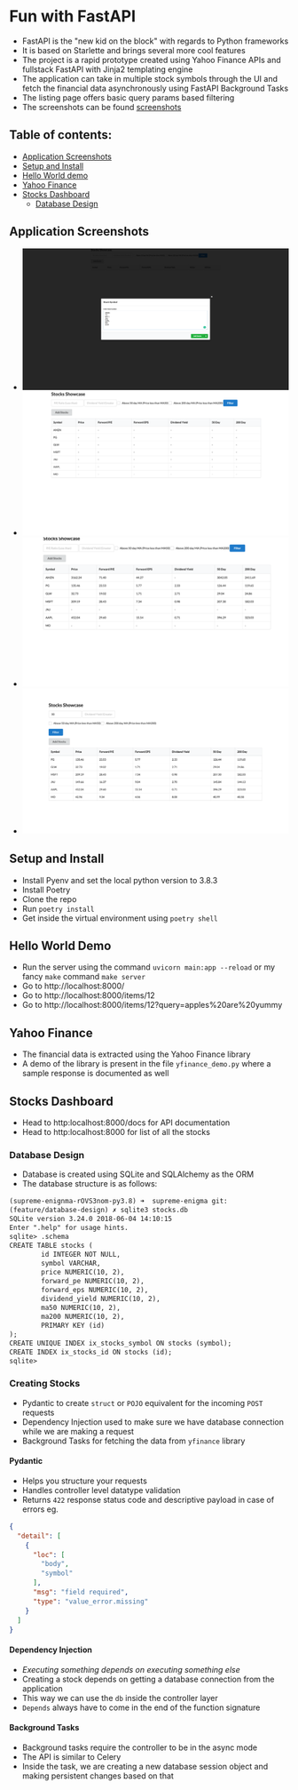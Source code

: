 # Fun with FastAPI

- FastAPI is the "new kid on the block" with regards to Python frameworks
- It is based on Starlette and brings several more cool features
- The project is a rapid prototype created using Yahoo Finance APIs and fullstack FastAPI with Jinja2 templating engine
- The application can take in multiple stock symbols through the UI and fetch the financial data asynchronously using FastAPI Background Tasks
- The listing page offers basic query params based filtering
- The screenshots can be found [screenshots](#application-screenshots)

## Table of contents:
- [Application Screenshots](#application-screenshots)
- [Setup and Install](#setup-and-install)
- [Hello World demo](#hello-work-demo)
- [Yahoo Finance](#yahoo-finance)
- [Stocks Dashboard](#stocks-dashboard)
    - [Database Design](#database-design)

## Application Screenshots
- ![Adding multiple stocks](/screenshots/01_adding_multiple_stocks.png?raw=true "Adding multiple stocks")
- ![Async data update using Background Tasks](/screenshots/02_async_data_fetch.png?raw=true "Async data update using Background Tasks")
- ![Data persistance and Template Rendering](/screenshots/03_data_persistence_and_templating.png?raw=true "Data persistance and Template Rendering")
- ![Filtering based on query params](/screenshots/04_query_params_based_filtering.png?raw=true "Filtering based on query params")

## Setup and Install
- Install Pyenv and set the local python version to 3.8.3
- Install Poetry
- Clone the repo
- Run `poetry install`
- Get inside the virtual environment using `poetry shell`

## Hello World Demo

- Run the server using the command `uvicorn main:app --reload` or my fancy `make` command `make server`
- Go to http://localhost:8000/
- Go to http://localhost:8000/items/12
- Go to http://localhost:8000/items/12?query=apples%20are%20yummy

## Yahoo Finance
- The financial data is extracted using the Yahoo Finance library
- A demo of the library is present in the file `yfinance_demo.py` where a sample response is documented as well

## Stocks Dashboard
- Head to http:localhost:8000/docs for API documentation
- Head to http:localhost:8000 for list of all the stocks

### Database Design
- Database is created using SQLite and SQLAlchemy as the ORM
- The database structure is as follows:
```
(supreme-enignma-rOVS3nom-py3.8) ➜  supreme-enigma git:(feature/database-design) ✗ sqlite3 stocks.db
SQLite version 3.24.0 2018-06-04 14:10:15
Enter ".help" for usage hints.
sqlite> .schema
CREATE TABLE stocks (
        id INTEGER NOT NULL, 
        symbol VARCHAR, 
        price NUMERIC(10, 2), 
        forward_pe NUMERIC(10, 2), 
        forward_eps NUMERIC(10, 2), 
        dividend_yield NUMERIC(10, 2), 
        ma50 NUMERIC(10, 2), 
        ma200 NUMERIC(10, 2), 
        PRIMARY KEY (id)
);
CREATE UNIQUE INDEX ix_stocks_symbol ON stocks (symbol);
CREATE INDEX ix_stocks_id ON stocks (id);
sqlite> 
```


### Creating Stocks
- Pydantic to create `struct` or `POJO` equivalent for the incoming `POST` requests
- Dependency Injection used to make sure we have database connection while we are making a request
- Background Tasks for fetching the data from `yfinance` library

#### Pydantic
- Helps you structure your requests
- Handles controller level datatype validation
- Returns `422` response status code and descriptive payload in case of errors eg.
```json
{
  "detail": [
    {
      "loc": [
        "body",
        "symbol"
      ],
      "msg": "field required",
      "type": "value_error.missing"
    }
  ]
}
```


#### Dependency Injection
- *Executing something depends on executing something else*
- Creating a stock depends on getting a database connection from the application
- This way we can use the `db` inside the controller layer
- `Depends` always have to come in the end of the function signature


#### Background Tasks
- Background tasks require the controller to be in the async mode
- The API is similar to Celery
- Inside the task, we are creating a new database session object and making persistent changes based on that
